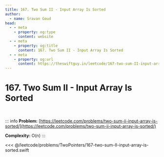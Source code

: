 ```yaml
---
title: 167. Two Sum II - Input Array Is Sorted
author:
  - name: Sravan Goud
head:
  - - meta
    - property: og:type
      content: website
  - - meta
    - property: og:title
      content: 167. Two Sum II - Input Array Is Sorted
  - - meta
    - property: og:url
      content: https://theswiftguy.in/leetcode/167-two-sum-II-input-array-is-sorted
---
```


# 167. Two Sum II - Input Array Is Sorted

<br/>

::: info
**Problem:** [https://leetcode.com/problems/two-sum-ii-input-array-is-sorted/](https://leetcode.com/problems/two-sum-ii-input-array-is-sorted/)

**Complexity:** O(n)
:::

<<< @/leetcode/problems/TwoPointers/167-two-sum-II-input-array-is-sorted.swift